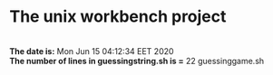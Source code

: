 # The unix workbench project

<br />**The date is:** Mon Jun 15 04:12:34 EET 2020
<br/>**The number of lines in guessingstring.sh is =** 22 guessinggame.sh
